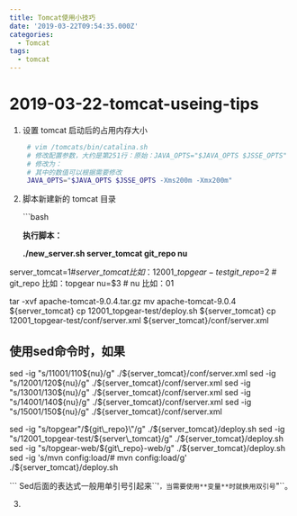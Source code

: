 ```yaml
---
title: Tomcat使用小技巧
date: '2019-03-22T09:54:35.000Z'
categories:
  - Tomcat
tags:
  - tomcat
---
```


# 2019-03-22-tomcat-useing-tips

1. 设置 tomcat 启动后的占用内存大小

   ```bash
    # vim /tomcats/bin/catalina.sh
    # 修改配置参数，大约是第251行：原始：JAVA_OPTS="$JAVA_OPTS $JSSE_OPTS"
    # 修改为：
    # 其中的数值可以根据需要修改
    JAVA_OPTS="$JAVA_OPTS $JSSE_OPTS -Xms200m -Xmx200m"
   ```

2. 脚本新建新的 tomcat 目录

   \`\`\`bash

   **执行脚本：**

   **./new\_server.sh server\_tomcat git\_repo nu**

server\_tomcat=$1 \# server\_tomcat 比如：12001\_topgear-test git\_repo=$2 \# git\_repo 比如：topgear nu=$3 \# nu 比如：01

tar -xvf apache-tomcat-9.0.4.tar.gz mv apache-tomcat-9.0.4 ${server\_tomcat} cp 12001\_topgear-test/deploy.sh ${server\_tomcat} cp 12001\_topgear-test/conf/server.xml ${server\_tomcat}/conf/server.xml

## 使用sed命令时，如果

sed -ig "s/11001/110${nu}/g" ./${server\_tomcat}/conf/server.xml sed -ig "s/12001/120${nu}/g" ./${server\_tomcat}/conf/server.xml sed -ig "s/13001/130${nu}/g" ./${server\_tomcat}/conf/server.xml sed -ig "s/14001/140${nu}/g" ./${server\_tomcat}/conf/server.xml sed -ig "s/15001/150${nu}/g" ./${server\_tomcat}/conf/server.xml

sed -ig "s/topgear\"/${git\_repo}\"/g" ./${server\_tomcat}/deploy.sh sed -ig "s/12001\_topgear-test/${server\_tomcat}/g" ./${server\_tomcat}/deploy.sh sed -ig "s/topgear-web/${git\_repo}-web/g" ./${server\_tomcat}/deploy.sh sed -ig 's/mvn config:load/\# mvn config:load/g' ./${server\_tomcat}/deploy.sh

``` Sed后面的表达式一般用单引号引起来``'`，当需要使用**变量**时就换用双引号`"\`\`。

3.


